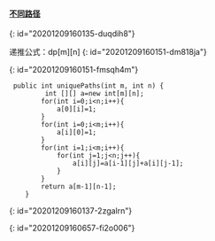 #### [不同路径](https://leetcode-cn.com/problems/unique-paths/)
{: id="20201209160135-duqdih8"}

递推公式：dp[m][n]
{: id="20201209160151-dm818ja"}

{: id="20201209160151-fmsqh4m"}

```
 public int uniquePaths(int m, int n) {
         int [][] a=new int[m][n];
        for(int i=0;i<n;i++){
            a[0][i]=1;
        }
        for(int i=0;i<m;i++){
            a[i][0]=1;
        }
        for(int i=1;i<m;i++){
            for(int j=1;j<n;j++){
                a[i][j]=a[i-1][j]+a[i][j-1];
            }
        }
        return a[m-1][n-1];
    }
```
{: id="20201209160137-2zgalrn"}

{: id="20201209160657-fi2o006"}
